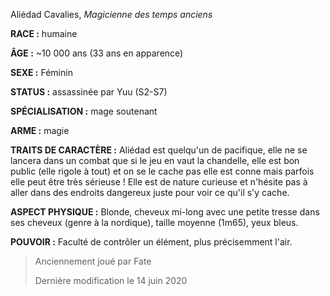 Aliédad Cavalies, *Magicienne des temps anciens*

**RACE :** humaine

**ÂGE :** ~10 000 ans (33 ans en apparence)

**SEXE :** Féminin

**STATUS :** assassinée par Yuu (S2-S7)

**SPÉCIALISATION :** mage soutenant

**ARME :** magie

**TRAITS DE CARACTÈRE :** Aliédad est quelqu'un de pacifique, elle ne se lancera dans un combat que si le jeu en vaut la chandelle, elle est bon public (elle rigole à tout) et on se le cache pas elle est conne mais parfois elle peut être très sérieuse ! Elle est de nature curieuse et n'hésite pas à aller dans des endroits dangereux juste pour voir ce qu'il s'y cache.

**ASPECT PHYSIQUE :** Blonde, cheveux mi-long avec une petite tresse dans ses cheveux (genre à la nordique), taille moyenne (1m65), yeux bleus.

**POUVOIR :** Faculté de contrôler un élément, plus précisemment l'air.

> Anciennement joué par Fate
> 
> Dernière modification le 14 juin 2020
